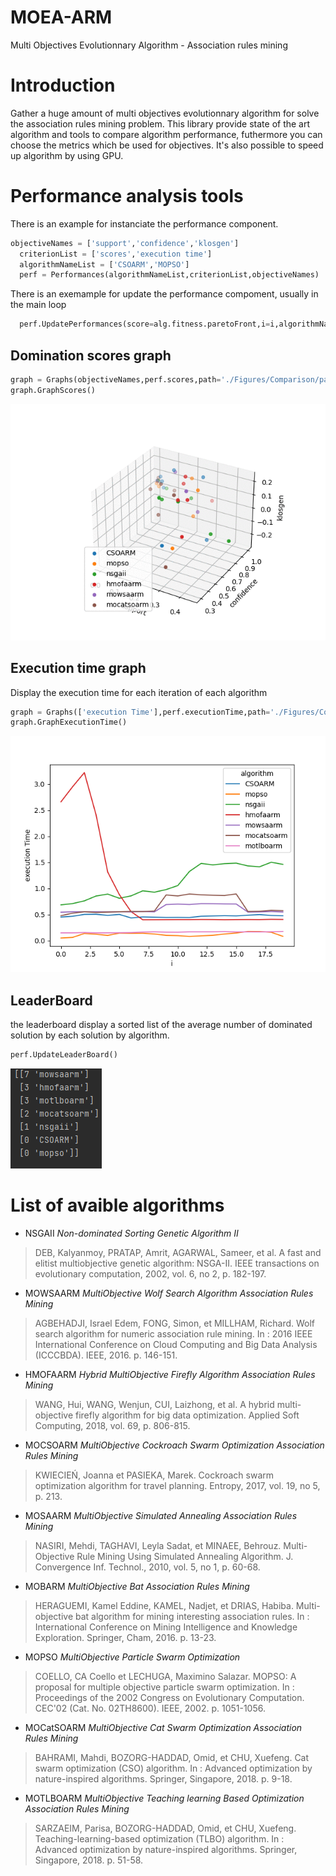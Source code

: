 # MOEA-ARM
Multi Objectives Evolutionnary Algorithm - Association rules mining
# Introduction
Gather a huge amount of multi objectives evolutionnary algorithm for solve the association rules mining problem. This library provide state of the art algorithm and tools to compare algorithm performance, futhermore you can choose the metrics which be used for objectives. It's also possible to speed up algorithm by using GPU.
# Performance analysis tools
There is an example for instanciate the performance component.
```python
objectiveNames = ['support','confidence','klosgen']
  criterionList = ['scores','execution time']
  algorithmNameList = ['CSOARM','MOPSO']
  perf = Performances(algorithmNameList,criterionList,objectiveNames)
```
There is an exemample for update the performance compoment, usually in the main loop
```python
  perf.UpdatePerformances(score=alg.fitness.paretoFront,i=i,algorithmName=algorithmNameList[k])
```
  ## Domination scores graph
  ```python
  graph = Graphs(objectiveNames,perf.scores,path='./Figures/Comparison/paretoFront'+str(i),display=False)
  graph.GraphScores()
  ```
  ![alt text](https://github.com/TheophileBERTELOOT/MOEA-ARM/blob/main/Figures/Readme/comparison.gif "Comparison of found Pareto front")
  ## Execution time graph
  Display the execution time for each iteration of each algorithm
  ```python
  graph = Graphs(['execution Time'],perf.executionTime,path='./Figures/Comparison/execution_time')
  graph.GraphExecutionTime()
  ```
   ![alt text](https://github.com/TheophileBERTELOOT/MOEA-ARM/blob/main/Figures/Readme/ExecutionTime.png "Execution time")
  ## LeaderBoard
  the leaderboard display a sorted list of the average number of dominated solution by each solution by algorithm.
  ```python
  perf.UpdateLeaderBoard()
  ```
  ![alt text](https://github.com/TheophileBERTELOOT/MOEA-ARM/blob/main/Figures/Readme/LeaderBoard.PNG "leaderboard")
 
# List of avaible algorithms
* NSGAII *Non-dominated Sorting Genetic Algorithm II* 
> DEB, Kalyanmoy, PRATAP, Amrit, AGARWAL, Sameer, et al. A fast and elitist multiobjective genetic algorithm: NSGA-II. IEEE transactions on evolutionary computation, 2002, vol. 6, no 2, p. 182-197.
* MOWSAARM *MultiObjective Wolf Search Algorithm Association Rules Mining*
> AGBEHADJI, Israel Edem, FONG, Simon, et MILLHAM, Richard. Wolf search algorithm for numeric association rule mining. In : 2016 IEEE International Conference on Cloud Computing and Big Data Analysis (ICCCBDA). IEEE, 2016. p. 146-151.
* HMOFAARM *Hybrid MultiObjective Firefly Algorithm Association Rules Mining*
> WANG, Hui, WANG, Wenjun, CUI, Laizhong, et al. A hybrid multi-objective firefly algorithm for big data optimization. Applied Soft Computing, 2018, vol. 69, p. 806-815.
* MOCSOARM *MultiObjective Cockroach Swarm Optimization Association Rules Mining*
> KWIECIEŃ, Joanna et PASIEKA, Marek. Cockroach swarm optimization algorithm for travel planning. Entropy, 2017, vol. 19, no 5, p. 213.
* MOSAARM *MultiObjective Simulated Annealing Association Rules Mining*
> NASIRI, Mehdi, TAGHAVI, Leyla Sadat, et MINAEE, Behrouz. Multi-Objective Rule Mining Using Simulated Annealing Algorithm. J. Convergence Inf. Technol., 2010, vol. 5, no 1, p. 60-68.
* MOBARM *MultiObjective Bat Association Rules Mining*
> HERAGUEMI, Kamel Eddine, KAMEL, Nadjet, et DRIAS, Habiba. Multi-objective bat algorithm for mining interesting association rules. In : International Conference on Mining Intelligence and Knowledge Exploration. Springer, Cham, 2016. p. 13-23.
* MOPSO *MultiObjective Particle Swarm Optimization*
> COELLO, CA Coello et LECHUGA, Maximino Salazar. MOPSO: A proposal for multiple objective particle swarm optimization. In : Proceedings of the 2002 Congress on Evolutionary Computation. CEC'02 (Cat. No. 02TH8600). IEEE, 2002. p. 1051-1056.
* MOCatSOARM *MultiObjective Cat Swarm Optimization Association Rules Mining*
> BAHRAMI, Mahdi, BOZORG-HADDAD, Omid, et CHU, Xuefeng. Cat swarm optimization (CSO) algorithm. In : Advanced optimization by nature-inspired algorithms. Springer, Singapore, 2018. p. 9-18.
* MOTLBOARM *MultiObjective Teaching learning Based Optimization Association Rules Mining*
> SARZAEIM, Parisa, BOZORG-HADDAD, Omid, et CHU, Xuefeng. Teaching-learning-based optimization (TLBO) algorithm. In : Advanced optimization by nature-inspired algorithms. Springer, Singapore, 2018. p. 51-58.


